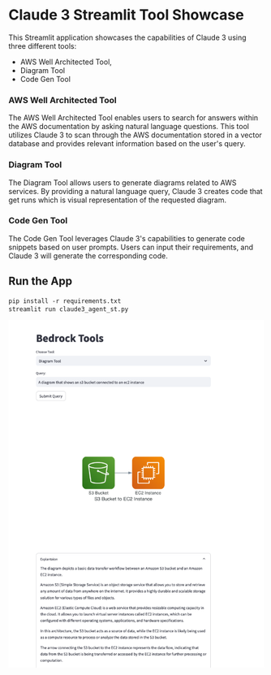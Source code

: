 # Claude 3 Streamlit Tool Showcase

This Streamlit application showcases the capabilities of Claude 3 using three different tools: 
* AWS Well Architected Tool, 
* Diagram Tool
* Code Gen Tool

### AWS Well Architected Tool

The AWS Well Architected Tool enables users to search for answers within the AWS documentation by asking natural language questions. This tool utilizes Claude 3 to scan through the AWS documentation stored in a vector database and provides relevant information based on the user's query.

### Diagram Tool

The Diagram Tool allows users to generate diagrams related to AWS services. By providing a natural language query, Claude 3 creates code that get runs which is visual representation of the requested diagram.

### Code Gen Tool

The Code Gen Tool leverages Claude 3's capabilities to generate code snippets based on user prompts. Users can input their requirements, and Claude 3 will generate the corresponding code.

## Run the App

```
pip install -r requirements.txt
streamlit run claude3_agent_st.py
```

![Bedrock Tools](./bedrock_tools2.png)